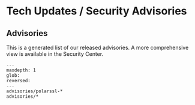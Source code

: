 # Tech Updates / Security Advisories

## Advisories

This is a generated list of our released advisories. A more comprehensive view
is available in the Security Center.

```{toctree}
---
maxdepth: 1
glob:
reversed:
---
advisories/polarssl-*
advisories/*
```
